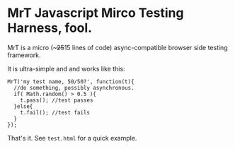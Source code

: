 # MrT Javascript Mirco Testing Harness, fool.

MrT is a micro (~<del>25</del>15 lines of code) async-compatible browser side testing framework.

It is ultra-simple and and works like this:

    MrT('my test name, 50/50?', function(t){
      //do something, possibly asynchronous.
      if( Math.random() > 0.5 ){
        t.pass(); //test passes
      }else{
        t.fail(); //test fails
      }
    });

That's it. See `test.html` for a quick example.

